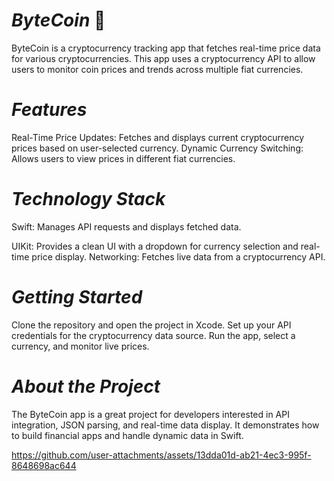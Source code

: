 # *ByteCoin* 💱
ByteCoin is a cryptocurrency tracking app that fetches real-time price data for various cryptocurrencies. This app uses a cryptocurrency API to allow users to monitor coin prices and trends across multiple fiat currencies.

# *Features*

Real-Time Price Updates: Fetches and displays current cryptocurrency prices based on user-selected currency.
Dynamic Currency Switching: Allows users to view prices in different fiat currencies.

# *Technology Stack*

Swift: Manages API requests and displays fetched data.

UIKit: Provides a clean UI with a dropdown for currency selection and real-time price display.
Networking: Fetches live data from a cryptocurrency API.

# *Getting Started*

Clone the repository and open the project in Xcode.
Set up your API credentials for the cryptocurrency data source.
Run the app, select a currency, and monitor live prices.

# *About the Project*

The ByteCoin app is a great project for developers interested in API integration, JSON parsing, and real-time data display. It demonstrates how to build financial apps and handle dynamic data in Swift.

https://github.com/user-attachments/assets/13dda01d-ab21-4ec3-995f-8648698ac644
